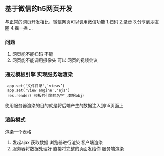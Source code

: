 ## 基于微信的h5网页开发
与正常的网页开发相比，微信网页可以调用微信功能
1.扫码
2.录音
3.分享到朋友圈
4.摇一摇
...

### 问题
1. 网页能不能扫码 不能
2. 网页能不能调用摄像头 可以 网页的视频会议 

### 通过模板引擎 实现服务端渲染
```
 app.set('文件目录',‘views’)
 app.set('view engine','ejs') 
 res.render('模板的引擎的名字',数据obj)
```
使用服务器渲染的目的就是将后端产生的数据注入到h5页面上

### 渲染模式
渲染一个表格 
1. 发起ajax 获取数据  浏览器进行渲染    客户端渲染
2. 服务器将数据处理好 直接将完整的页面发给你  服务端渲染
